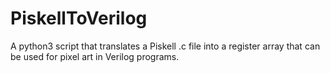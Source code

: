 # PiskellToVerilog
A python3 script that translates a Piskell .c file into a register array that can be used for pixel art in Verilog programs.
